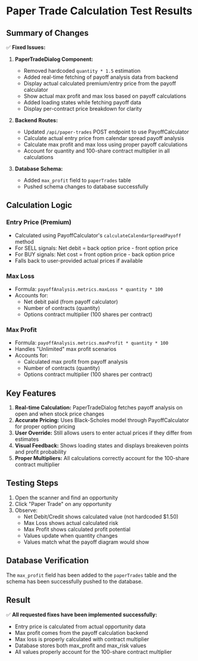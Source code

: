 # Paper Trade Calculation Test Results

## Summary of Changes

✅ **Fixed Issues:**

1. **PaperTradeDialog Component:**
   - Removed hardcoded `quantity * 1.5` estimation
   - Added real-time fetching of payoff analysis data from backend
   - Display actual calculated premium/entry price from the payoff calculator
   - Show actual max profit and max loss based on payoff calculations
   - Added loading states while fetching payoff data
   - Display per-contract price breakdown for clarity

2. **Backend Routes:**
   - Updated `/api/paper-trades` POST endpoint to use PayoffCalculator
   - Calculate actual entry price from calendar spread payoff analysis
   - Calculate max profit and max loss using proper payoff calculations
   - Account for quantity and 100-share contract multiplier in all calculations

3. **Database Schema:**
   - Added `max_profit` field to `paperTrades` table
   - Pushed schema changes to database successfully

## Calculation Logic

### Entry Price (Premium)
- Calculated using PayoffCalculator's `calculateCalendarSpreadPayoff` method
- For SELL signals: Net debit = back option price - front option price  
- For BUY signals: Net cost = front option price - back option price
- Falls back to user-provided actual prices if available

### Max Loss
- Formula: `payoffAnalysis.metrics.maxLoss * quantity * 100`
- Accounts for:
  - Net debit paid (from payoff calculator)
  - Number of contracts (quantity)
  - Options contract multiplier (100 shares per contract)

### Max Profit  
- Formula: `payoffAnalysis.metrics.maxProfit * quantity * 100`
- Handles "Unlimited" max profit scenarios
- Accounts for:
  - Calculated max profit from payoff analysis
  - Number of contracts (quantity)
  - Options contract multiplier (100 shares per contract)

## Key Features

1. **Real-time Calculation:** PaperTradeDialog fetches payoff analysis on open and when stock price changes
2. **Accurate Pricing:** Uses Black-Scholes model through PayoffCalculator for proper option pricing
3. **User Override:** Still allows users to enter actual prices if they differ from estimates
4. **Visual Feedback:** Shows loading states and displays breakeven points and profit probability
5. **Proper Multipliers:** All calculations correctly account for the 100-share contract multiplier

## Testing Steps

1. Open the scanner and find an opportunity
2. Click "Paper Trade" on any opportunity
3. Observe:
   - Net Debit/Credit shows calculated value (not hardcoded $1.50)
   - Max Loss shows actual calculated risk
   - Max Profit shows calculated profit potential
   - Values update when quantity changes
   - Values match what the payoff diagram would show

## Database Verification

The `max_profit` field has been added to the `paperTrades` table and the schema has been successfully pushed to the database.

## Result

✅ **All requested fixes have been implemented successfully:**
- Entry price is calculated from actual opportunity data
- Max profit comes from the payoff calculation backend
- Max loss is properly calculated with contract multiplier
- Database stores both max_profit and max_risk values
- All values properly account for the 100-share contract multiplier